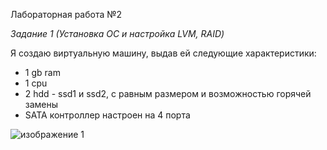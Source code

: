 Лабораторная работа №2

*Задание 1 (Установка ОС и настройка LVM, RAID)*

Я создаю виртуальную машину, выдав ей следующие характеристики: 

* 1 gb ram
* 1 cpu
* 2 hdd - ssd1 и ssd2, с равным размером и возможностью горячей замены
* SATA контроллер настроен на 4 порта

![изображение 1](http:/lab2/images/1.1.jpg)
